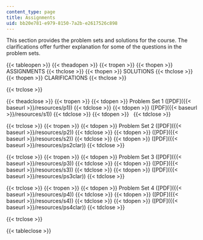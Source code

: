 ```yaml
---
content_type: page
title: Assignments
uid: bb20e781-e979-8150-7a2b-e2617526c898
---
```


This section provides the problem sets and solutions for the course. The clarifications offer further explanation for some of the questions in the problem sets.

{{< tableopen >}}
{{< theadopen >}}
{{< tropen >}}
{{< thopen >}}
ASSIGNMENTS
{{< thclose >}}
{{< thopen >}}
SOLUTIONS
{{< thclose >}}
{{< thopen >}}
CLARIFICATIONS
{{< thclose >}}

{{< trclose >}}

{{< theadclose >}}
{{< tropen >}}
{{< tdopen >}}
Problem Set 1 ([PDF]({{< baseurl >}}/resources/p1))
{{< tdclose >}}
{{< tdopen >}}
([PDF]({{< baseurl >}}/resources/s1))
{{< tdclose >}}
{{< tdopen >}}
 
{{< tdclose >}}

{{< trclose >}}
{{< tropen >}}
{{< tdopen >}}
Problem Set 2 ([PDF]({{< baseurl >}}/resources/p2))
{{< tdclose >}}
{{< tdopen >}}
([PDF]({{< baseurl >}}/resources/s2))
{{< tdclose >}}
{{< tdopen >}}
([PDF]({{< baseurl >}}/resources/ps2clar))
{{< tdclose >}}

{{< trclose >}}
{{< tropen >}}
{{< tdopen >}}
Problem Set 3 ([PDF]({{< baseurl >}}/resources/p3))
{{< tdclose >}}
{{< tdopen >}}
([PDF]({{< baseurl >}}/resources/s3))
{{< tdclose >}}
{{< tdopen >}}
([PDF]({{< baseurl >}}/resources/ps3clar))
{{< tdclose >}}

{{< trclose >}}
{{< tropen >}}
{{< tdopen >}}
Problem Set 4 ([PDF]({{< baseurl >}}/resources/p4))
{{< tdclose >}}
{{< tdopen >}}
([PDF]({{< baseurl >}}/resources/s4))
{{< tdclose >}}
{{< tdopen >}}
([PDF]({{< baseurl >}}/resources/ps4clar))
{{< tdclose >}}

{{< trclose >}}

{{< tableclose >}}